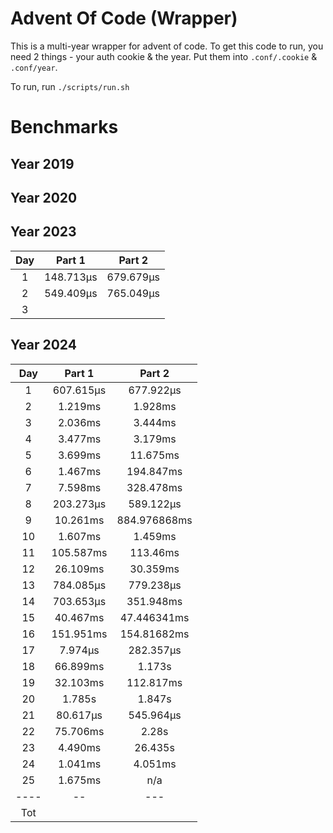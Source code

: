 # Advent Of Code (Wrapper)

This is a multi-year wrapper for advent of code. To get this code to run, you need 2 things - your auth cookie & the year. Put them into `.conf/.cookie` & `.conf/year`.

To run, run `./scripts/run.sh`

# Benchmarks

## Year 2019

## Year 2020

## Year 2023

|  Day  |  Part 1   |  Part 2   |
| :---: | :-------: | :-------: |
|   1   | 148.713µs | 679.679µs |
|   2   | 549.409µs | 765.049µs |
|   3   |           |           |

## Year 2024

|  Day  |  Part 1   |    Part 2    |
| :---: | :-------: | :----------: |
|   1   | 607.615µs |  677.922µs   |
|   2   |  1.219ms  |   1.928ms    |
|   3   |  2.036ms  |   3.444ms    |
|   4   |  3.477ms  |   3.179ms    |
|   5   |  3.699ms  |   11.675ms   |
|   6   |  1.467ms  |  194.847ms   |
|   7   |  7.598ms  |  328.478ms   |
|   8   | 203.273µs |  589.122µs   |
|   9   | 10.261ms  | 884.976868ms |
|  10   |  1.607ms  |   1.459ms    |
|  11   | 105.587ms |   113.46ms   |
|  12   | 26.109ms  |   30.359ms   |
|  13   | 784.085µs |  779.238µs   |
|  14   | 703.653µs |  351.948ms   |
|  15   | 40.467ms  | 47.446341ms  |
|  16   | 151.951ms | 154.81682ms  |
|  17   |  7.974µs  |  282.357µs   |
|  18   | 66.899ms  |    1.173s    |
|  19   | 32.103ms  |  112.817ms   |
|  20   |  1.785s   |    1.847s    |
|  21   | 80.617µs  |  545.964µs   |
|  22   | 75.706ms  |    2.28s     |
|  23   |  4.490ms  |   26.435s    |
|  24   |  1.041ms  |   4.051ms    |
|  25   |  1.675ms  |     n/a      |
| ----  |    --     |     ---      |
|  Tot  |
